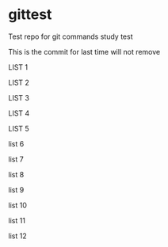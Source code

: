 # gittest
Test repo for git commands study test

This is the commit for last time will not remove


LIST 1

LIST 2

LIST 3

LIST 4

LIST 5

list 6

list 7

list 8

list 9 

list 10

list 11

list 12